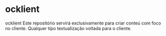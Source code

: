 # ocklient
ocklient
Este repositório servirá exclusivamente para criar  conteú com foco no cliente. Qualquer tipo textualização voltada para o cliente.
